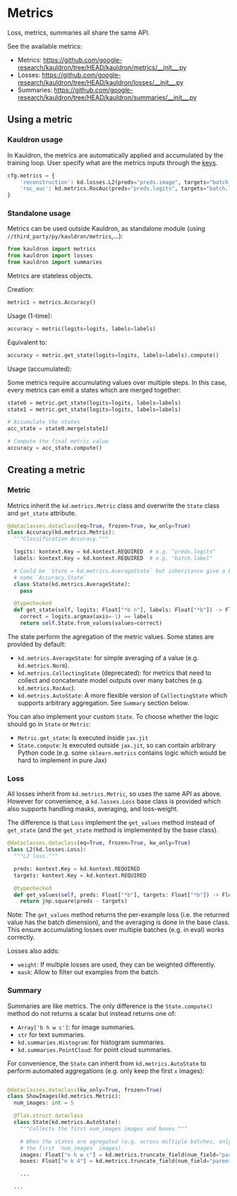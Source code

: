 # Metrics

Loss, metrics, summaries all share the same API.

See the available metrics:

*   Metrics: https://github.com/google-research/kauldron/tree/HEAD/kauldron/metrics/__init__.py
*   Losses: https://github.com/google-research/kauldron/tree/HEAD/kauldron/losses/__init__.py
*   Summaries: https://github.com/google-research/kauldron/tree/HEAD/kauldron/summaries/__init__.py

## Using a metric

### Kauldron usage

In Kauldron, the metrics are automatically applied and accumulated by the
training loop. User specify what are the metrics inputs through the
[keys](https://github.com/google-research/kauldron/blob/main/docs/intro.md?cl=head#keys-and-context).

```python
cfg.metrics = {
    'reconstruction': kd.losses.L2(preds="preds.image", targets="batch.image"),
    'roc_auc': kd.metrics.RocAuc(preds="preds.logits", targets="batch.label"),
}
```

### Standalone usage

Metrics can be used outside Kauldron, as standalone module (using
`//third_party/py/kauldron/metrics`,...):

```python
from kauldron import metrics
from kauldron import losses
from kauldron import summaries
```

Metrics are stateless objects.

Creation:

```python
metric1 = metrics.Accuracy()
```

Usage (1-time):

```python
accuracy = metric(logits=logits, labels=labels)
```

Equivalent to:

```python
accuracy = metric.get_state(logits=logits, labels=labels).compute()
```

Usage (accumulated):

Some metrics require accumulating values over multiple steps. In this case,
every metrics can emit a states which are merged together:

```python
state0 = metric.get_state(logits=logits, labels=labels)
state1 = metric.get_state(logits=logits, labels=labels)

# Accumulate the states
acc_state = state0.merge(state1)

# Compute the final metric value
accuracy = acc_state.compute()
```

## Creating a metric

### Metric

Metrics inherit the `kd.metrics.Metric` class and overwrite the `State` class
and `get_state` attribute.

```python
@dataclasses.dataclass(eq=True, frozen=True, kw_only=True)
class Accuracy(kd.metrics.Metric):
  """Classification Accuracy."""

  logits: kontext.Key = kd.kontext.REQUIRED  # e.g. "preds.logits"
  labels: kontext.Key = kd.kontext.REQUIRED  # e.g. "batch.label"

  # Could be `State = kd.metrics.AverageState` but inheritance give a better
  # name `Accuracy.State`
  class State(kd.metrics.AverageState):
    pass

  @typechecked
  def get_state(self, logits: Float["*b n"], labels: Float["*b"]) -> Float["*b"]:
    correct = logits.argmax(axis=-1) == labels
    return self.State.from_values(values=correct)
```

The state perform the agregation of the metric values. Some states are provided
by default:

*   `kd.metrics.AverageState`: for simple averaging of a value (e.g.
    `kd.metrics.Norm`).
*   `kd.metrics.CollectingState` (deprecated): for metrics that need to collect
    and concatenate model outputs over many batches (e.g. `kd.metrics.RocAuc`).
*   `kd.metrics.AutoState`: A more flexible version of `CollectingState` which
    supports arbitrary aggregation. See `Summary` section below.

You can also implement your custom `State`. To choose whether the logic should
go in `State` or `Metric`:

*   `Metric.get_state`: Is executed inside `jax.jit`
*   `State.compute`: Is executed outside `jax.jit`, so can contain arbitrary
    Python code (e.g. some `sklearn.metrics` contains logic which would be hard
    to implement in pure Jax)

### Loss

All losses inherit from `kd.metrics.Metric`, so uses the same API as above.
However for convenience, a `kd.losses.Loss` base class is provided which also
supports handling masks, averaging, and loss-weight.

The difference is that `Loss` implement the `get_values` method instead of
`get_state` (and the `get_state` method is implemented by the base class).

```python
@dataclasses.dataclass(eq=True, frozen=True, kw_only=True)
class L2(kd.losses.Loss):
  """L2 loss."""

  preds: kontext.Key = kd.kontext.REQUIRED
  targets: kontext.Key = kd.kontext.REQUIRED

  @typechecked
  def get_values(self, preds: Float["*b"], targets: Float["*b"]) -> Float["*b"]:
    return jnp.square(preds - targets)
```

Note: The `get_values` method returns the per-example loss (i.e. the returned
value has the batch dimension), and the averaging is done in the base class.
This ensure accumulating losses over multiple batches (e.g. in eval) works
correctly.

Losses also adds:

*   `weight`: If multiple losses are used, they can be weighted differently.
*   `mask`: Allow to filter out examples from the batch.

### Summary

Summaries are like metrics. The only difference is the `State.compute()` method
do not returns a scalar but instead returns one of:

*   `Array['b h w c']`: for image summaries.
*   `str` for text summaries.
*   `kd.summaries.Histogram`: for histogram summaries.
*   `kd.summaries.PointCloud`: for point cloud summaries.

For convenience, the `State` can inherit from `kd.metrics.AutoState` to perform
automated aggregations (e.g. only keep the first `x` images):

```python

@dataclasses.dataclass(kw_only=True, frozen=True)
class ShowImages(kd.metrics.Metric):
  num_images: int = 5

  @flax.struct.dataclass
  class State(kd.metrics.AutoState):
    """Collects the first num_images images and boxes."""

    # When the states are agregated (e.g. across multiple batches, only keep
    # the first `num_images` images).
    images: Float["n h w c"] = kd.metrics.truncate_field(num_field="parent.num_images")
    boxes: Float["n k 4"] = kd.metrics.truncate_field(num_field="parent.num_images")

    ...

  ...
```
